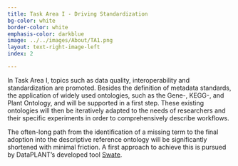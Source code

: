 ```yaml
---
title: Task Area I - Driving Standardization 
bg-color: white
border-color: white
emphasis-color: darkblue
image: ../../images/About/TA1.png
layout: text-right-image-left
index: 2

---
```


In Task Area I, topics such as data quality, interoperability and standardization are promoted. Besides the definition of metadata standards, the application of widely used ontologies, such as the Gene-, KEGG-, and Plant Ontology, and will be supported in a first step. These existing ontologies will then be iteratively adapted to the needs of researchers and their specific experiments in order to comprehensively describe workflows. 

The often-long path from the identification of a missing term to the final adoption into the descriptive reference ontology will be significantly shortened with minimal friction. A first approach to achieve this is pursued by DataPLANT’s developed tool [Swate](https://github.com/nfdi4plants/Swate).

